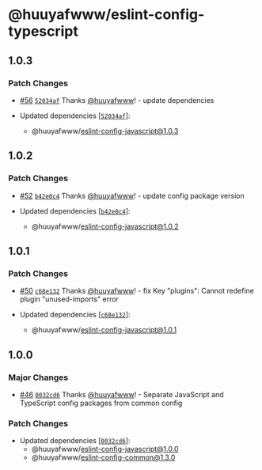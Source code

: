 # @huuyafwww/eslint-config-typescript

## 1.0.3

### Patch Changes

- [#56](https://github.com/huuyafwww/eslint-config/pull/56) [`52034af`](https://github.com/huuyafwww/eslint-config/commit/52034aff6157e1cf143befc467ed5a384afd9e64) Thanks [@huuyafwww](https://github.com/huuyafwww)! - update dependencies

- Updated dependencies [[`52034af`](https://github.com/huuyafwww/eslint-config/commit/52034aff6157e1cf143befc467ed5a384afd9e64)]:
  - @huuyafwww/eslint-config-javascript@1.0.3

## 1.0.2

### Patch Changes

- [#52](https://github.com/huuyafwww/eslint-config/pull/52) [`b42e0c4`](https://github.com/huuyafwww/eslint-config/commit/b42e0c420e3075ff2f32ab33cca04295bdc21370) Thanks [@huuyafwww](https://github.com/huuyafwww)! - update config package version

- Updated dependencies [[`b42e0c4`](https://github.com/huuyafwww/eslint-config/commit/b42e0c420e3075ff2f32ab33cca04295bdc21370)]:
  - @huuyafwww/eslint-config-javascript@1.0.2

## 1.0.1

### Patch Changes

- [#50](https://github.com/huuyafwww/eslint-config/pull/50) [`c68e132`](https://github.com/huuyafwww/eslint-config/commit/c68e13269b32c75021c309bf112f54ab2474b32e) Thanks [@huuyafwww](https://github.com/huuyafwww)! - fix Key "plugins": Cannot redefine plugin "unused-imports" error

- Updated dependencies [[`c68e132`](https://github.com/huuyafwww/eslint-config/commit/c68e13269b32c75021c309bf112f54ab2474b32e)]:
  - @huuyafwww/eslint-config-javascript@1.0.1

## 1.0.0

### Major Changes

- [#46](https://github.com/huuyafwww/eslint-config/pull/46) [`0032cd6`](https://github.com/huuyafwww/eslint-config/commit/0032cd6b3094e1c46f5c5a452c4f2015c2c1a677) Thanks [@huuyafwww](https://github.com/huuyafwww)! - Separate JavaScript and TypeScript config packages from common config

### Patch Changes

- Updated dependencies [[`0032cd6`](https://github.com/huuyafwww/eslint-config/commit/0032cd6b3094e1c46f5c5a452c4f2015c2c1a677)]:
  - @huuyafwww/eslint-config-javascript@1.0.0
  - @huuyafwww/eslint-config-common@1.3.0
